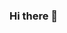 ### Hi there 👋

<!--
**cmbak/cmbak** is a ✨ _special_ ✨ repository because its `README.md` (this file) appears on your GitHub profile.

Here are some ideas to get you started:
[![forthebadge](https://forthebadge.com/images/badges/designed-in-ms-paint.svg)](https://forthebadge.com)
- 🔭 I’m currently working on ...
- 🌱 I’m currently learning ...
- 👯 I’m looking to collaborate on ...
- 🤔 I’m looking for help with ...
- 💬 Ask me about ...
- 📫 How to reach me: ...
- 😄 Pronouns: ...
- ⚡ Fun fact: ...
-->

